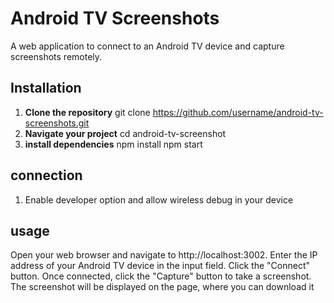 #  Android TV Screenshots

A web application to connect to an Android TV device and capture screenshots remotely.

## Installation

1. **Clone the repository**
   git clone https://github.com/username/android-tv-screenshots.git
2. **Navigate your project**
   cd android-tv-screenshot
3. **install dependencies**
   npm install
   npm start

## connection

1. Enable developer option and allow wireless debug in your device

## usage

Open your web browser and navigate to http://localhost:3002.
Enter the IP address of your Android TV device in the input field.
Click the "Connect" button.
Once connected, click the "Capture" button to take a screenshot.
The screenshot will be displayed on the page, where you can download it
